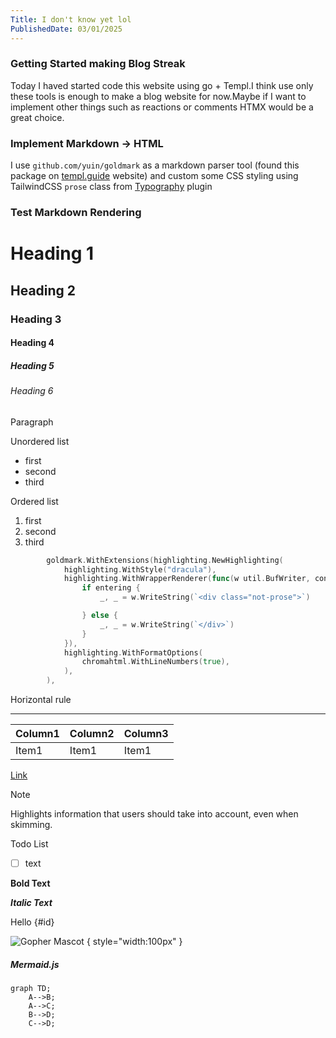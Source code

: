 ```yaml
---
Title: I don't know yet lol 
PublishedDate: 03/01/2025
---
```


### Getting Started making Blog Streak

Today I haved started code this website using go + Templ.I think use only these tools is enough to make a blog website for now.Maybe if I want to implement other things such as reactions or comments HTMX would be a great choice.

### Implement Markdown -> HTML

I use `github.com/yuin/goldmark` as a markdown parser tool (found this package on [templ.guide](https://templ.guide/) website) and custom some CSS styling using TailwindCSS `prose` class from [Typography](https://github.com/tailwindlabs/tailwindcss-typography) plugin

### Test Markdown Rendering

# Heading 1

## Heading 2

### Heading 3

#### Heading 4

##### Heading 5

###### Heading 6

Paragraph

Unordered list

- first
- second
- third

Ordered list

1. first
2. second
3. third

```go
		goldmark.WithExtensions(highlighting.NewHighlighting(
			highlighting.WithStyle("dracula"),
			highlighting.WithWrapperRenderer(func(w util.BufWriter, context highlighting.CodeBlockContext, entering bool) {
				if entering {
					_, _ = w.WriteString(`<div class="not-prose">`)

				} else {
					_, _ = w.WriteString(`</div>`)
				}
			}),
			highlighting.WithFormatOptions(
				chromahtml.WithLineNumbers(true),
			),
		),
```

Horizontal rule

----------

| Column1 | Column2 | Column3 |
| ------------- | -------------- | -------------- |
| Item1 | Item1 | Item1 |

[Link](https://github.com/SornchaiTheDev) 

> [!NOTE]  
> Highlights information that users should take into account, even when skimming.

Todo List

- [ ] text

**Bold Text**

***Italic Text***

Hello {#id}

![Gopher Mascot](https://dwglogo.com/wp-content/uploads/2017/08/muscles-clipart-ghoper.gif) { style="width:100px" }

##### Mermaid.js

```mermaid
graph TD;
    A-->B;
    A-->C;
    B-->D;
    C-->D;
```

